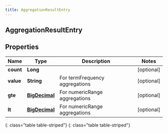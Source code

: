 ```yaml
---
title: AggregationResultEntry
---
```

## AggregationResultEntry


## Properties

| Name | Type | Description | Notes |
| ------------ | ------------- | ------------- | ------------- |
| **count** | **Long** |  |  [optional] |
| **value** | **String** | For termFrequency aggregations |  [optional] |
| **gte** | [**BigDecimal**](BigDecimal.html) | For numericRange aggregations |  [optional] |
| **lt** | [**BigDecimal**](BigDecimal.html) | For numericRange aggregations |  [optional] |
{: class="table table-striped"}
{: class="table table-striped"}



